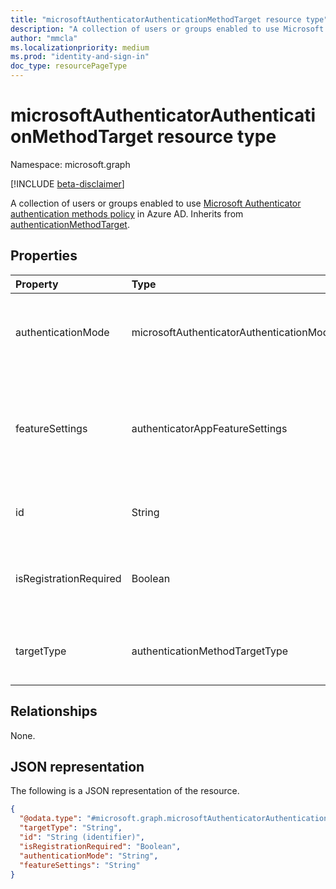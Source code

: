 ```yaml
---
title: "microsoftAuthenticatorAuthenticationMethodTarget resource type"
description: "A collection of users or groups enabled to use Microsoft Authenticator authentication methods policy."
author: "mmcla"
ms.localizationpriority: medium
ms.prod: "identity-and-sign-in"
doc_type: resourcePageType
---
```


# microsoftAuthenticatorAuthenticationMethodTarget resource type
Namespace: microsoft.graph

[!INCLUDE [beta-disclaimer](../../includes/beta-disclaimer.md)]

A collection of users or groups enabled to use [Microsoft Authenticator authentication methods policy](../resources/microsoftAuthenticatorAuthenticationMethodConfiguration.md) in Azure AD.  Inherits from [authenticationMethodTarget](authenticationMethodTarget.md).

## Properties
|Property|Type|Description|
|:---|:---|:---|
|authenticationMode|microsoftAuthenticatorAuthenticationMode|Determines which types of notifications can be used for sign-in. The possible values are: `deviceBasedPush` (passwordless only), `push`, and `any`.|
|featureSettings|authenticatorAppFeatureSettings|Determines what additional settings should be applied to Microsoft Authenticator. The possible values are: `requireNumberMatching` (Requires number matching for MFA notifications. Value is ignored for phone sign-in notifications). Nullable.|
|id|String|Object identifier of an Azure AD user or group. Inherited from [authenticationMethodTarget](authenticationmethodtarget.md).|
|isRegistrationRequired|Boolean|Determines whether the user is enforced to register the authentication method. Inherited from [authenticationMethodTarget](authenticationmethodtarget.md). *Not supported*. |
|targetType|authenticationMethodTargetType| The possible values are: `user`, `group`, and `unknownFutureValue`. Inherited from [authenticationMethodTarget](authenticationMethodTarget.md).|
<!--
|numberMatchingRequiredState|advancedConfigState|Requires number matching for MFA notifications. Value is ignored for phone sign-in notifications. Possible values are: `enabled`, `disabled`, `default`.|
|displayLocationInformationRequiredState|advancedConfigState|Determines whether the location of the sign-in should be shown to the user in the body of the notification. Possible values are: `enabled`, `disabled`, `default`.|
|displayAppInformationRequiredState|advancedConfigState|Determines whether the app the user is signing into should be shown to the user in the body of the notification. Possible values are: `enabled`, `disabled`, `default`.|
-->

## Relationships
None.

## JSON representation
The following is a JSON representation of the resource.
<!-- {
  "blockType": "resource",
  "keyProperty": "id",
  "@odata.type": "microsoft.graph.microsoftAuthenticatorAuthenticationMethodTarget",
  "baseType": "microsoft.graph.authenticationMethodTarget",
  "openType": false
}
-->
``` json
{
  "@odata.type": "#microsoft.graph.microsoftAuthenticatorAuthenticationMethodTarget",
  "targetType": "String",
  "id": "String (identifier)",
  "isRegistrationRequired": "Boolean",
  "authenticationMode": "String",
  "featureSettings": "String"
}

```
